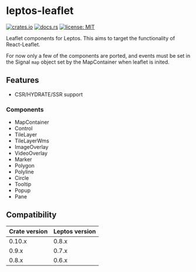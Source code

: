 # leptos-leaflet
[![crates.io](https://img.shields.io/crates/v/leptos-leaflet.svg)](https://crates.io/crates/leptos-leaflet)
[![docs.rs](https://docs.rs/leptos-leaflet/badge.svg)](https://docs.rs/leptos-leaflet)
[![license: MIT](https://img.shields.io/crates/l/syn-rsx.svg)](https://github.com/headless-studio/leptos-leaflet/LICENSE)

Leaflet components for Leptos. This aims to target the functionality of React-Leaflet. 

For now only a few of the components are ported, and events must be set in the Signal `map` object set by the MapContainer when leaflet is inited.

## Features
- CSR/HYDRATE/SSR support

### Components
- MapContainer
- Control
- TileLayer
- TileLayerWms
- ImageOverlay
- VideoOverlay
- Marker
- Polygon
- Polyline
- Circle
- Tooltip
- Popup
- Pane

## Compatibility

| Crate version | Leptos version |
|---------------|----------------|
| 0.10.x        | 0.8.x          |
| 0.9.x         | 0.7.x          |
| 0.8.x         | 0.6.x          |
